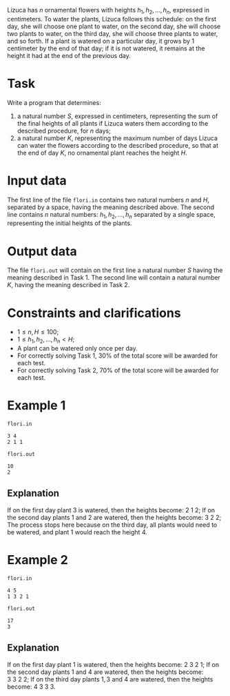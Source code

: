 Lizuca has $n$ ornamental flowers with heights $h_1, h_2, \dots, h_n$, expressed in centimeters. To water the plants, Lizuca follows this schedule: on the first day, she will choose one plant to water, on the second day, she will choose two plants to water, on the third day, she will choose three plants to water, and so forth. If a plant is watered on a particular day, it grows by $1$ centimeter by the end of that day; if it is not watered, it remains at the height it had at the end of the previous day.

# Task

Write a program that determines:
1. a natural number $S$, expressed in centimeters, representing the sum of the final heights of all plants if Lizuca waters them according to the described procedure, for $n$ days;
2. a natural number $K$, representing the maximum number of days Lizuca can water the flowers according to the described procedure, so that at the end of day $K$, no ornamental plant reaches the height $H$.

# Input data

The first line of the file `flori.in` contains two natural numbers $n$ and $H$, separated by a space, having the meaning described above.
The second line contains $n$ natural numbers: $h_1, h_2, \dots, h_n$ separated by a single space, representing the initial heights of the plants.

# Output data

The file `flori.out` will contain on the first line a natural number $S$ having the meaning described in Task 1. The second line will contain a natural number $K$, having the meaning described in Task 2.

# Constraints and clarifications

* $1 \leq n, H \leq 100$;
* $1 \leq h_1, h_2, \dots, h_n < H$;
* A plant can be watered only once per day.
* For correctly solving Task 1, $30\%$ of the total score will be awarded for each test.
* For correctly solving Task 2, $70\%$ of the total score will be awarded for each test.

# Example 1

`flori.in`
```
3 4
2 1 1
```

`flori.out`
```
10
2
```

## Explanation

If on the first day plant $3$ is watered, then the heights become: $2 \ 1 \ 2$;
If on the second day plants $1$ and $2$ are watered, then the heights become: $3 \ 2 \ 2$;
The process stops here because on the third day, all plants would need to be watered, and plant $1$ would reach the height $4$.

# Example 2

`flori.in`
```
4 5
1 3 2 1
```

`flori.out`
```
17
3
```

## Explanation

If on the first day plant $1$ is watered, then the heights become: $2 \ 3 \ 2 \ 1$;
If on the second day plants $1$ and $4$ are watered, then the heights become: $3 \ 3 \ 2 \ 2$;
If on the third day plants $1, 3$ and $4$ are watered, then the heights become: $4 \ 3 \ 3 \ 3$.